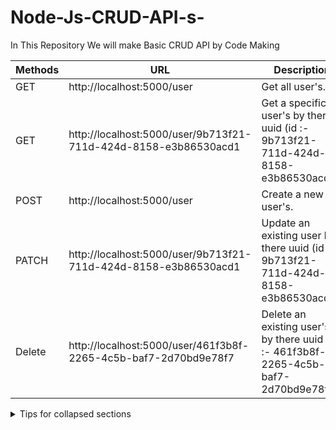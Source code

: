 # Node-Js-CRUD-API-s-
In This Repository We will make Basic CRUD API by Code Making

| Methods  | URL | Description |
| -------------| ------------- | ------------- |
| GET | http://localhost:5000/user |Get all  user's. |
| GET | http://localhost:5000/user/9b713f21-711d-424d-8158-e3b86530acd1 | 	Get a specific user's by there uuid (id :- 9b713f21-711d-424d-8158-e3b86530acd1). |
| POST | http://localhost:5000/user | Create a new user's. |
| PATCH | http://localhost:5000/user/9b713f21-711d-424d-8158-e3b86530acd1 | 	Update an existing user by there uuid (id :- 9b713f21-711d-424d-8158-e3b86530acd1). |
| Delete | http://localhost:5000/user/461f3b8f-2265-4c5b-baf7-2d70bd9e78f7 | Delete an existing user's by there uuid (id :- 461f3b8f-2265-4c5b-baf7-2d70bd9e78f7). |

<details>

<summary>Tips for collapsed sections</summary>

### Quick Start

Clone the repo.



```
https://github.com/Supercool-Coder/Node-Js-CRUD-API-s-.git
cd express-api
```

</details>
